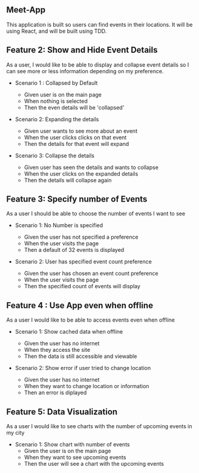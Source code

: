## Meet-App

This application is built so users can find events in their locations. It will be using React, and will be built using TDD.

## Feature 2: Show and Hide Event Details

As a user, I would like to be able to display and collapse event details so I can see more or less information depending on my preference.

- Scenario 1 : Collapsed by Default
  - Given user is on the main page
  - When nothing is selected
  - Then the even details will be 'collapsed'

- Scenario 2: Expanding the details
  - Given user wants to see more about an event
  - When the user clicks clicks on that event
  - Then the details for that event will expand

- Scenario 3: Collapse the details
  - Given user has seen the details and wants to collapse
  - When the user clicks on the expanded details
  - Then the details will collapse again

## Feature 3: Specify number of Events

As a user I should be able to choose the number of events I want to see

- Scenario 1: No Number is specified
  - Given the user has not specified a preference
  - When the user visits the page
  - Then a default of 32 events is displayed

- Scenario 2: User has specified event count preference
  - Given the user has chosen an event count preference
  - When the user visits the page
  - Then the specified count of events will display


## Feature 4 : Use App even when offline

As a user I would like to be able to access events even when offline

- Scenario 1: Show cached data when offline
  - Given the user has no internet
  - When they access the site
  - Then the data is still accessible and viewable

- Scenario 2: Show error if user tried to change location
  - Given the user has no internet
  - When they want to change location or information
  - Then an error is diplayed

## Feature 5: Data Visualization

As a user I would like to see charts with the number of upcoming events in my city

- Scenario 1: Show chart with number of events
  - Given the user is on the main page
  - When they want to see upcoming events
  - Then the user will see a chart with the upcoming events
